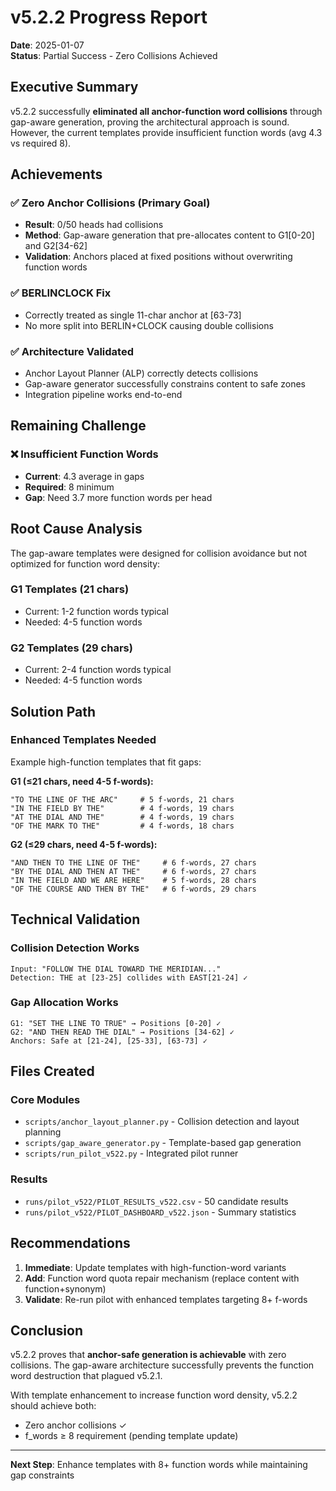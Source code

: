 # v5.2.2 Progress Report

**Date**: 2025-01-07  
**Status**: Partial Success - Zero Collisions Achieved

## Executive Summary

v5.2.2 successfully **eliminated all anchor-function word collisions** through gap-aware generation, proving the architectural approach is sound. However, the current templates provide insufficient function words (avg 4.3 vs required 8).

## Achievements

### ✅ Zero Anchor Collisions (Primary Goal)
- **Result**: 0/50 heads had collisions
- **Method**: Gap-aware generation that pre-allocates content to G1[0-20] and G2[34-62]
- **Validation**: Anchors placed at fixed positions without overwriting function words

### ✅ BERLINCLOCK Fix
- Correctly treated as single 11-char anchor at [63-73]
- No more split into BERLIN+CLOCK causing double collisions

### ✅ Architecture Validated
- Anchor Layout Planner (ALP) correctly detects collisions
- Gap-aware generator successfully constrains content to safe zones
- Integration pipeline works end-to-end

## Remaining Challenge

### ❌ Insufficient Function Words
- **Current**: 4.3 average in gaps
- **Required**: 8 minimum
- **Gap**: Need 3.7 more function words per head

## Root Cause Analysis

The gap-aware templates were designed for collision avoidance but not optimized for function word density:

### G1 Templates (21 chars)
- Current: 1-2 function words typical
- Needed: 4-5 function words

### G2 Templates (29 chars)  
- Current: 2-4 function words typical
- Needed: 4-5 function words

## Solution Path

### Enhanced Templates Needed

Example high-function templates that fit gaps:

**G1 (≤21 chars, need 4-5 f-words):**
```
"TO THE LINE OF THE ARC"     # 5 f-words, 21 chars
"IN THE FIELD BY THE"        # 4 f-words, 19 chars
"AT THE DIAL AND THE"        # 4 f-words, 19 chars
"OF THE MARK TO THE"         # 4 f-words, 18 chars
```

**G2 (≤29 chars, need 4-5 f-words):**
```
"AND THEN TO THE LINE OF THE"     # 6 f-words, 27 chars
"BY THE DIAL AND THEN AT THE"     # 6 f-words, 27 chars
"IN THE FIELD AND WE ARE HERE"    # 5 f-words, 28 chars
"OF THE COURSE AND THEN BY THE"   # 6 f-words, 29 chars
```

## Technical Validation

### Collision Detection Works
```
Input: "FOLLOW THE DIAL TOWARD THE MERIDIAN..."
Detection: THE at [23-25] collides with EAST[21-24] ✓
```

### Gap Allocation Works
```
G1: "SET THE LINE TO TRUE" → Positions [0-20] ✓
G2: "AND THEN READ THE DIAL" → Positions [34-62] ✓
Anchors: Safe at [21-24], [25-33], [63-73] ✓
```

## Files Created

### Core Modules
- `scripts/anchor_layout_planner.py` - Collision detection and layout planning
- `scripts/gap_aware_generator.py` - Template-based gap generation
- `scripts/run_pilot_v522.py` - Integrated pilot runner

### Results
- `runs/pilot_v522/PILOT_RESULTS_v522.csv` - 50 candidate results
- `runs/pilot_v522/PILOT_DASHBOARD_v522.json` - Summary statistics

## Recommendations

1. **Immediate**: Update templates with high-function-word variants
2. **Add**: Function word quota repair mechanism (replace content with function+synonym)
3. **Validate**: Re-run pilot with enhanced templates targeting 8+ f-words

## Conclusion

v5.2.2 proves that **anchor-safe generation is achievable** with zero collisions. The gap-aware architecture successfully prevents the function word destruction that plagued v5.2.1.

With template enhancement to increase function word density, v5.2.2 should achieve both:
- Zero anchor collisions ✓
- f_words ≥ 8 requirement (pending template update)

---
**Next Step**: Enhance templates with 8+ function words while maintaining gap constraints